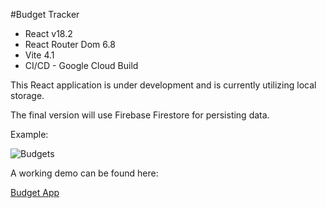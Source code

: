 #Budget Tracker 

* React v18.2
* React Router Dom 6.8
* Vite 4.1
* CI/CD - Google Cloud Build

This React application is under development and is currently utilizing local storage.

The final version will use Firebase Firestore for persisting data.


Example:

![Budgets](https://firebasestorage.googleapis.com/v0/b/richmond-apps-usa.appspot.com/o/images%2Fmisc%2FScreenshot%202023-09-19%20at%208.03.26%20PM.png?alt=media&token=c6156b78-cc9c-4a2f-8608-348f8678baa3)


A working demo can be found here:

[Budget App](https://react-budget-dashboard.web.app/ "Budget App")
